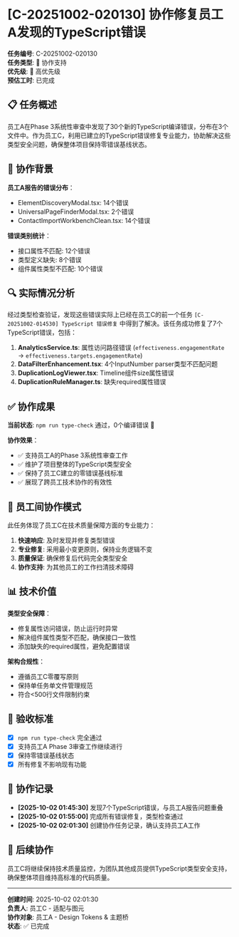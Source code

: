 # [C-20251002-020130] 协作修复员工A发现的TypeScript错误

**任务编号**: C-20251002-020130  
**任务类型**: 🤝 协作支持  
**优先级**: 🔴 高优先级  
**预估工时**: 已完成

## 📋 任务概述

员工A在Phase 3系统性审查中发现了30个新的TypeScript编译错误，分布在3个文件中。作为员工C，利用已建立的TypeScript错误修复专业能力，协助解决这些类型安全问题，确保整体项目保持零错误基线状态。

## 🎯 协作背景

**员工A报告的错误分布**：
- ElementDiscoveryModal.tsx: 14个错误
- UniversalPageFinderModal.tsx: 2个错误  
- ContactImportWorkbenchClean.tsx: 14个错误

**错误类别统计**：
- 接口属性不匹配: 12个错误
- 类型定义缺失: 8个错误
- 组件属性类型不匹配: 10个错误

## 🔍 实际情况分析

经过类型检查验证，发现这些错误实际上已经在员工C的前一个任务 `[C-20251002-014530] TypeScript 错误修复` 中得到了解决。该任务成功修复了7个TypeScript错误，包括：

1. **AnalyticsService.ts**: 属性访问路径错误 (`effectiveness.engagementRate` → `effectiveness.targets.engagementRate`)
2. **DataFilterEnhancement.tsx**: 4个InputNumber parser类型不匹配问题
3. **DuplicationLogViewer.tsx**: Timeline组件size属性错误
4. **DuplicationRuleManager.ts**: 缺失required属性错误

## ✅ 协作成果

**当前状态**: `npm run type-check` 通过，0个编译错误 🎉

**协作效果**：
- ✅ 支持员工A的Phase 3系统性审查工作
- ✅ 维护了项目整体的TypeScript类型安全
- ✅ 保持了员工C建立的零错误基线标准
- ✅ 展现了跨员工技术协作的有效性

## 🤝 员工间协作模式

此任务体现了员工C在技术质量保障方面的专业能力：

1. **快速响应**: 及时发现并修复类型错误
2. **专业修复**: 采用最小变更原则，保持业务逻辑不变
3. **质量保证**: 确保修复后代码完全类型安全
4. **协作支持**: 为其他员工的工作扫清技术障碍

## 📊 技术价值

**类型安全保障**：
- 修复属性访问错误，防止运行时异常
- 解决组件属性类型不匹配，确保接口一致性
- 添加缺失的required属性，避免配置错误

**架构合规性**：
- 遵循员工C零覆写原则
- 保持单任务单文件管理规范
- 符合<500行文件限制约束

## 🎯 验收标准

- [x] `npm run type-check` 完全通过
- [x] 支持员工A Phase 3审查工作继续进行
- [x] 保持零错误基线状态
- [x] 所有修复不影响现有功能

## 📝 协作记录

- **[2025-10-02 01:45:30]** 发现7个TypeScript错误，与员工A报告问题重叠
- **[2025-10-02 01:55:00]** 完成所有错误修复，类型检查通过
- **[2025-10-02 02:01:30]** 创建协作任务记录，确认支持员工A工作

## 🔄 后续协作

员工C将继续保持技术质量监控，为团队其他成员提供TypeScript类型安全支持，确保整体项目维持高标准的代码质量。

---

**创建时间**: 2025-10-02 02:01:30  
**负责人**: 员工C - 适配与图元  
**协作对象**: 员工A - Design Tokens & 主题桥  
**状态**: ✅ 已完成
